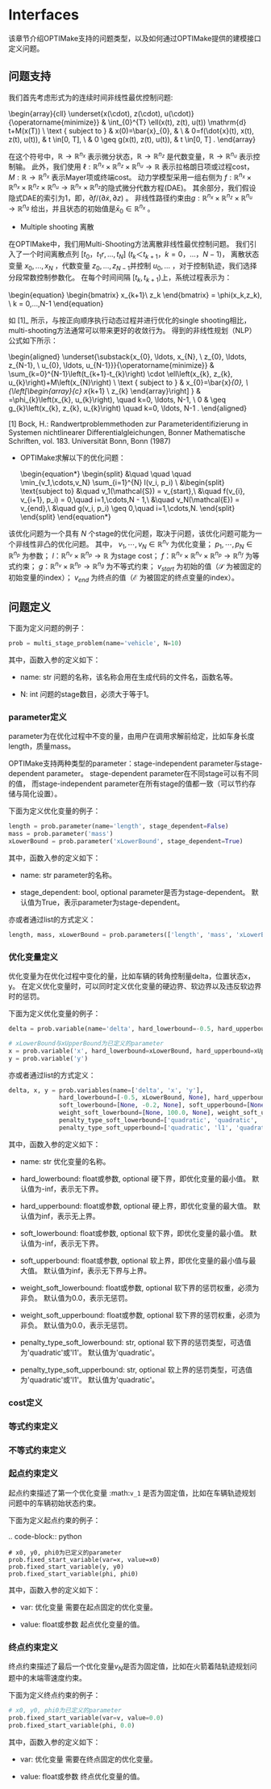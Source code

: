 # Interfaces

该章节介绍OPTIMake支持的问题类型，以及如何通过OPTIMake提供的建模接口定义问题。
## 问题支持

我们首先考虑形式为的连续时间非线性最优控制问题:

\begin{array}{cll}
\underset{x(\cdot), z(\cdot), u(\cdot)}{\operatorname{minimize}} & \int_{0}^{T} \ell(x(t), z(t), u(t)) \mathrm{d} t+M(x(T)) \\
\text { subject to } & x(0)=\bar{x}_{0}, & \\
& 0=f(\dot{x}(t), x(t), z(t), u(t)), & t \in[0, T], \\
& 0 \geq g(x(t), z(t), u(t)), & t \in[0, T] .
\end{array}


在这个符号中，$\mathbb{R} \rightarrow \mathbb{R}^{n_{x}}$ 表示微分状态，$\mathbb{R} \rightarrow \mathbb{R}^{n_{z}}$ 是代数变量，$\mathbb{R} \rightarrow \mathbb{R}^{n_{u}}$ 表示控制输。
此外，我们使用 $\ell: \mathbb{R}^{n_{x}} \times \mathbb{R}^{n_{z}} \times \mathbb{R}^{n_{u}} \rightarrow \mathbb{R}$ 表示拉格朗日项或过程cost，$M:\mathbb{R} \rightarrow \mathbb{R}^{n_{x}}$ 表示Mayer项或终端cost。
动力学模型采用一组右侧为 $f: \mathbb{R}^{n_{x}} \times \mathbb{R}^{n_{x}} \times \mathbb{R}^{n_{z}} \times\mathbb{R}^{n_{u}} \rightarrow \mathbb{R}^{n_{x}} \times \mathbb{R}^{n_{z}}$的隐式微分代数方程(DAE)。
其余部分，我们假设隐式DAE的索引为1，即，$\partial f /(\partial \dot{x}, \partial z)$ 。
非线性路径约束由$g: \mathbb{R}^{n_{x}} \times \mathbb{R}^{n_{z}} \times \mathbb{R}^{n_{u}} \rightarrow \mathbb{R}^{n_{g}}$
给出，并且状态的初始值是$\bar{x}_{0} \in \mathbb{R}^{n_{x}}$ 。


- Multiple shooting 离散

在OPTIMake中，我们用Multi-Shooting方法离散非线性最优控制问题。
我们引入了一个时间离散点列 $[t_0，t_1r,...,t_N]$ $( t_k＜t_{k+1}，k=0，...，N−1 )$，
离散状态变量 $x_0,...,x_N$ ，代数变量 $z_0,...,z_{N−1}$并控制 $u_0,...$ ，对于控制轨迹，我们选择分段常数控制参数化。
在每个时间间隔 $[t_k,t_{k+1})$上，系统过程表示为：

\begin{equation}
\begin{bmatrix}
  x_{k+1}\\
 z_k
\end{bmatrix} = \phi(x_k,z_k), \ k = 0,...,N-1
\end{equation}


如 [1]_ 所示，与按正向顺序执行动态过程并进行优化的single shooting相比，multi-shooting方法通常可以带来更好的收敛行为。
得到的非线性规划（NLP）公式如下所示：

\begin{aligned}
\underset{\substack{x_{0}, \ldots, x_{N}, \\ z_{0}, \ldots, z_{N-1}, \\ u_{0}, \ldots, u_{N-1}}}{\operatorname{minimize}} & \sum_{k=0}^{N-1}\left(t_{k+1}-t_{k}\right) \cdot \ell\left(x_{k}, z_{k}, u_{k}\right)+M\left(x_{N}\right) \\
\text { subject to } & x_{0}=\bar{x}_{0}, \\
{\left[\begin{array}{c}
x_{k+1} \\
z_{k}
\end{array}\right] } & =\phi_{k}\left(x_{k}, u_{k}\right), \quad k=0, \ldots, N-1, \\
0 & \geq g_{k}\left(x_{k}, z_{k}, u_{k}\right) \quad k=0, \ldots, N-1 .
\end{aligned}

[1] Bock, H.: Randwertproblemmethoden zur Parameteridentifizierung in Systemen nichtlinearer Differentialgleichungen, Bonner Mathematische Schriften, vol. 183. Universität Bonn, Bonn (1987)

- OPTIMake求解以下的优化问题：

    \begin{equation*}
        \begin{split}
           &\quad \quad \quad \min_{v_1,\cdots,v_N} \sum_{i=1}^{N} l(v_i, p_i) \\
            &\begin{split}
                \text{subject to}
                &\quad  v_1(\mathcal{S}) = v_{start},\\
                &\quad  f(v_{i}, v_{i+1}, p_i) = 0,\quad i=1,\cdots,N - 1,\\
                &\quad  v_N(\mathcal{E}) = v_{end},\\
                &\quad  g(v_i, p_i) \geq 0,\quad i=1,\cdots,N.
            \end{split}
        \end{split}
    \end{equation*}

该优化问题为一个具有 $N$ 个stage的优化问题，取决于问题，该优化问题可能为一个非线性非凸的优化问题。
其中，
$v_1,\cdots,v_N \in \mathbb{R}^{n_{v}}$ 为优化变量；
$p_1,\cdots,p_N\in \mathbb{R}^{n_{p}}$ 为参数；
$l：\mathbb{R}^{n_{v}} \times \mathbb{R}^{n_{p}} \rightarrow \mathbb{R}$ 为stage cost；
$f：\mathbb{R}^{n_{v}} \times \mathbb{R}^{n_{v}} \times \mathbb{R}^{n_{p}} \rightarrow \mathbb{R}^{n_{f}}$ 为等式约束；
$g：\mathbb{R}^{n_{v}} \times \mathbb{R}^{n_{p}} \rightarrow \mathbb{R}^{n_{g}}$ 为不等式约束； 
$v_{start}$ 为初始的值（$\mathcal{S}$ 为被固定的初始变量的index）； 
$v_{end}$ 为终点的值（$\mathcal{E}$ 为被固定的终点变量的index）。


## 问题定义

下面为定义问题的例子：

``` python
prob = multi_stage_problem(name='vehicle', N=10)
```

其中，函数入参的定义如下：

- name: str
    问题的名称，该名称会用在生成代码的文件名，函数名等。

- N: int
    问题的stage数目，必须大于等于1。


### parameter定义

parameter为在优化过程中不变的量，由用户在调用求解前给定，比如车身长度length，质量mass。

OPTIMake支持两种类型的parameter：stage-independent parameter与stage-dependent parameter。
stage-dependent parameter在不同stage可以有不同的值，
而stage-independent parameter在所有stage的值都一致（可以节约存储与简化设置）。

下面为定义优化变量的例子：

``` python
length = prob.parameter(name='length', stage_dependent=False)
mass = prob.parameter('mass')
xLowerBound = prob.parameter('xLowerBound', stage_dependent=True)
```

其中，函数入参的定义如下：

- name: str
    parameter的名称。

- stage_dependent: bool, optional
    parameter是否为stage-dependent。
    默认值为True，表示parameter为stage-dependent。



亦或者通过list的方式定义：

``` python
length, mass, xLowerBound = prob.parameters(['length', 'mass', 'xLowerBound'], stage_dependent=False)
```


### 优化变量定义

优化变量为在优化过程中变化的量，比如车辆的转角控制量delta，位置状态x，y。
在定义优化变量时，可以同时定义优化变量的硬边界、软边界以及违反软边界时的惩罚。

下面为定义优化变量的例子：

``` python
delta = prob.variable(name='delta', hard_lowerbound=-0.5, hard_upperbound=0.5)

# xLowerBound与xUpperBound为已定义的parameter
x = prob.variable('x', hard_lowerbound=xLowerBound, hard_upperbound=xUpperBound, soft_lowerbound=-0.2, soft_upperbound=0.2, weight_soft_lowerbound=100.0, weight_soft_upperbound=100.0, penalty_type_soft_lowerbound='quadratic', penalty_type_soft_upperbound='l1')
y = prob.variable('y')
```

亦或者通过list的方式定义：

``` python
delta, x, y = prob.variables(name=['delta', 'x', 'y'], 
              hard_lowerbound=[-0.5, xLowerBound, None], hard_upperbound=[0.5, xUpperBound, None],
              soft_lowerbound=[None, -0.2, None], soft_upperbound=[None, 0.2, None],
              weight_soft_lowerbound=[None, 100.0, None], weight_soft_upperbound=[None, 100.0, None],
              penalty_type_soft_lowerbound=['quadratic', 'quadratic', 'quadratic'],
              penalty_type_soft_upperbound=['quadratic', 'l1', 'quadratic'])
```

其中，函数入参的定义如下：

- name: str
    优化变量的名称。

- hard_lowerbound: float或参数, optional
    硬下界，即优化变量的最小值。
    默认值为-inf，表示无下界。  

- hard_upperbound: float或参数, optional
    硬上界，即优化变量的最大值。
    默认值为inf，表示无上界。

- soft_lowerbound: float或参数, optional
    软下界，即优化变量的最小值。
    默认值为-inf，表示无下界。

- soft_upperbound: float或参数, optional
    软上界，即优化变量的最小值与最大值。
    默认值为inf，表示无下界与上界。

- weight_soft_lowerbound: float或参数, optional
    软下界的惩罚权重，必须为非负。
    默认值为0.0，表示无惩罚。

- weight_soft_upperbound: float或参数, optional
    软下界的惩罚权重，必须为非负。
    默认值为0.0，表示无惩罚。

- penalty_type_soft_lowerbound: str, optional
    软下界的惩罚类型，可选值为'quadratic'或'l1'。
    默认值为'quadratic'。

- penalty_type_soft_upperbound: str, optional
    软上界的惩罚类型，可选值为'quadratic'或'l1'。
    默认值为'quadratic'。


### cost定义

### 等式约束定义

### 不等式约束定义

### 起点约束定义

起点约束描述了第一个优化变量 :math:`v_1` 是否为固定值，比如在车辆轨迹规划问题中的车辆初始状态约束。

下面为定义起点约束的例子：

.. code-block:: python

    # x0, y0, phi0为已定义的parameter
    prob.fixed_start_variable(var=x, value=x0)
    prob.fixed_start_variable(y, y0)
    prob.fixed_start_variable(phi, phi0)

其中，函数入参的定义如下：

- var: 优化变量
    需要在起点固定的优化变量。

- value: float或参数
    起点优化变量的值。

### 终点约束定义

终点约束描述了最后一个优化变量$v_N$是否为固定值，比如在火箭着陆轨迹规划问题中的末端零速度约束。

下面为定义终点约束的例子：

``` python
# x0, y0, phi0为已定义的parameter
prob.fixed_start_variable(var=v, value=0.0)
prob.fixed_start_variable(phi, 0.0)
```

其中，函数入参的定义如下：

- var: 优化变量
    需要在终点固定的优化变量。

- value: float或参数
    终点优化变量的值。


